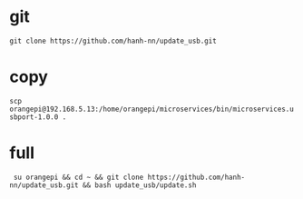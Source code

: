 # git
```git clone https://github.com/hanh-nn/update_usb.git```
# copy
```scp orangepi@192.168.5.13:/home/orangepi/microservices/bin/microservices.usbport-1.0.0 .```
# full
``` su orangepi && cd ~ && git clone https://github.com/hanh-nn/update_usb.git && bash update_usb/update.sh```
